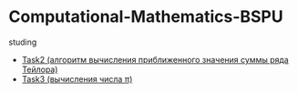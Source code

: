 # Computational-Mathematics-BSPU
studing
* [Task2 (алгоритм вычисления приближенного значения суммы ряда Тейлора)](/src/main/java/Topic1/Task2)
* [Task3 (вычисления числа &#960;)](/src/main/java/Topic1/Task3)